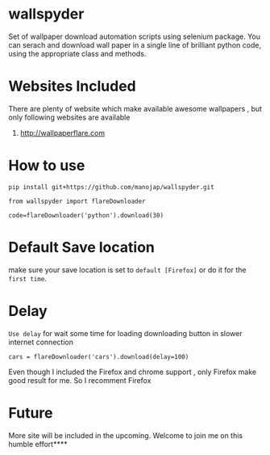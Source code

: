# wallspyder

Set of wallpaper download automation scripts using selenium package. You can serach and download wall paper in a single line of brilliant python code,
using the appropriate class and methods.

# Websites Included

There are plenty of website which make available awesome wallpapers , but only following websites are available

1. http://wallpaperflare.com

# How to use 

```
pip install git+https://github.com/manojap/wallspyder.git

from wallspyder import flareDownloader

code=flareDownloader('python').download(30)
```

# Default Save location 

make sure your save location is set to `default [Firefox]` or do it for the `first time`.

# Delay

`Use delay` for wait some time for loading downloading button in slower internet connection

```
cars = flareDownloader('cars').download(delay=100)
```

Even though I included the Firefox and chrome support , only Firefox make good result for me. So I recomment Firefox 

# Future 

More site will be included in the upcoming. Welcome to join me on this humble effort****